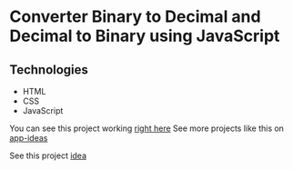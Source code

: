 # Converter Binary to Decimal and Decimal to Binary using JavaScript

## Technologies

- HTML
- CSS
- JavaScript

You can see this project working [right here](https://dre1597.github.io/binary-converter/index.html)
See more projects like this on [app-ideas](https://github.com/florinpop17/app-ideas)

See this project [idea](https://github.com/florinpop17/app-ideas/blob/master/Projects/1-Beginner/Bin2Dec-App.md)
